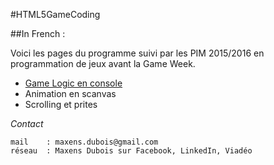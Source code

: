 #HTML5GameCoding

##In French :

Voici les pages du programme suivi par les PIM 2015/2016 en programmation de jeux avant la Game Week.

- [Game Logic en console](https://github.com/Herondil/HTML5GameCoding/blob/master/GameLogic.md)
- Animation en scanvas
- Scrolling et prites




*Contact*

    mail    : maxens.dubois@gmail.com
    réseau	: Maxens Dubois sur Facebook, LinkedIn, Viadéo
